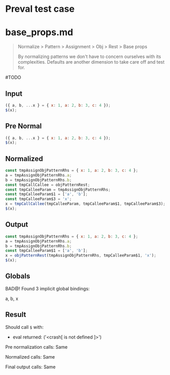 # Preval test case

# base_props.md

> Normalize > Pattern > Assignment > Obj > Rest > Base props
>
> By normalizing patterns we don't have to concern ourselves with its complexities. Defaults are another dimension to take care off and test for.

#TODO

## Input

`````js filename=intro
({ a, b, ...x } = { x: 1, a: 2, b: 3, c: 4 });
$(x);
`````

## Pre Normal

`````js filename=intro
({ a, b, ...x } = { x: 1, a: 2, b: 3, c: 4 });
$(x);
`````

## Normalized

`````js filename=intro
const tmpAssignObjPatternRhs = { x: 1, a: 2, b: 3, c: 4 };
a = tmpAssignObjPatternRhs.a;
b = tmpAssignObjPatternRhs.b;
const tmpCallCallee = objPatternRest;
const tmpCalleeParam = tmpAssignObjPatternRhs;
const tmpCalleeParam$1 = ['a', 'b'];
const tmpCalleeParam$3 = 'x';
x = tmpCallCallee(tmpCalleeParam, tmpCalleeParam$1, tmpCalleeParam$3);
$(x);
`````

## Output

`````js filename=intro
const tmpAssignObjPatternRhs = { x: 1, a: 2, b: 3, c: 4 };
a = tmpAssignObjPatternRhs.a;
b = tmpAssignObjPatternRhs.b;
const tmpCalleeParam$1 = ['a', 'b'];
x = objPatternRest(tmpAssignObjPatternRhs, tmpCalleeParam$1, 'x');
$(x);
`````

## Globals

BAD@! Found 3 implicit global bindings:

a, b, x

## Result

Should call `$` with:
 - eval returned: ('<crash[ <ref> is not defined ]>')

Pre normalization calls: Same

Normalized calls: Same

Final output calls: Same
